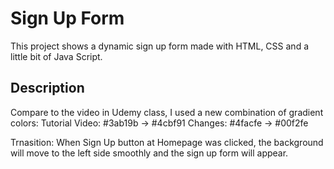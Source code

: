 # Sign Up Form
This project shows a  dynamic sign up form made with HTML, CSS and a little bit of Java Script.

## Description
Compare to the video in Udemy class, I used a new combination of gradient colors:
  Tutorial Video: #3ab19b -> #4cbf91
  Changes: #4facfe -> #00f2fe

Trnasition: When Sign Up button at Homepage was clicked, the background will move to the left side smoothly and the sign up form will appear. 
